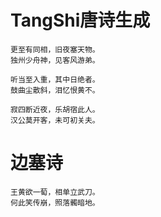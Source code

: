 # TangShi唐诗生成  
    更至有同相，旧夜塞天物。
    独州少舟神，见客风游弟。

    听当至入重，其中日绝者。
    鼓曲尘散斜，泪忆恨黄不。

    寂四断近夜，乐胡宿此人。
    汉公莫开客，未可初关夫。
    
# 边塞诗  
    王黄欲一萄，相单立武刀。
    何此笑传崩，照落髑暗地。
